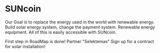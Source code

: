 # SUNcoin
Our Goal is to replace the energy used in the world with renewable energy. Build solar energy system, change the payment system. Renewable energy equipment. All of this is easily accessible with SUNcoin.

First step in RoadMap is done! Partner "Selektemas" Sign up for a contract for solar installation!

